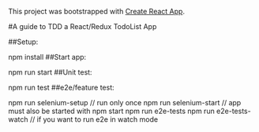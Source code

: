 This project was bootstrapped with [Create React App](https://github.com/facebookincubator/create-react-app).

#A guide to TDD a React/Redux TodoList App


##Setup:

npm install
##Start app:

npm run start
##Unit test:

npm run test
##e2e/feature test:

npm run selenium-setup   // run only once
npm run selenium-start   // app must also be started with npm start
npm run e2e-tests
npm run e2e-tests-watch  // if you want to run e2e in watch mode
